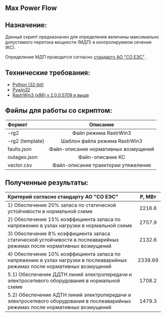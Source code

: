 ## Max Power Flow
## Назначение:
Данный скрипт предназначен для определения величины максимально допустимого перетока мощности (МДП) в контролируемом сечение (КС).

Определение МДП проводится согласно [стандарту АО "СО ЕЭС"](https://www.so-ups.ru/fileadmin/files/laws/standards/st_max_power_rules_004-2020.pdf) .

## Технические требования:
* [Python (32-bit)](https://www.python.org/downloads/windows/)
* [Pywin32](https://pypi.org/project/pywin32/)
* [RastrWin3 (x86) v 2.0.0.5709 и выше](https://www.rastrwin.ru/rastr/)

## Файлы для работы со скриптом:
| Формат | Описание | 
:-------- |:-----:| 
-rg2 | Файл режима RastrWin3 | 
-rg2 (template)  | Шаблон файла режима RastrWin3 | 
faults.json  | Файл-описание нормативных возмущений |
outages.json  | Файл-описание КС |
vector.csv | Файл-описание траектории утяжеления |

## Полученные результаты:
| Критерий согласно стандарту АО "СО ЕЭС" | P, МВт | 
:-------- |:-----:| 
1) Обеспечение 20% запаса по статической устойчивости в нормальной схеме| 2216.6 | 
2) Обеспечение 15% коэффициента запаса по напряжению в узлах нагрузки в нормальной схеме | 2757.9 | 
3) Обеспечение 8% коэффициента запаса статической  устойчивости в послеаварийных режимах после нормативных возмущений  | 2132.6 |
4) Обеспечение 10% коэффициента запаса по напряжению в узлах нагрузки в послеаварийных режимах после нормативных возмущений  | 2339.69 |
5.1) Обеспечение ДДТН линий электропередачи и электросетевого оборудования в нормальной схеме | 1708.2 |
5.2) Обеспечение АДТН линий электропередачи и электросетевого оборудования в послеаварийных режимах после нормативных возмущений|1479.3|
